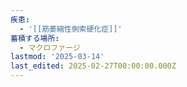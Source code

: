 ```yaml
---
疾患:
  - '[[筋萎縮性側索硬化症]]'
蓄積する場所:
  - マクロファージ
lastmod: '2025-03-14'
last_edited: 2025-02-27T00:00:00.000Z
---
```



